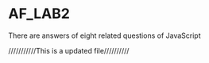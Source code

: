 # AF_LAB2
There are answers of eight related questions of JavaScript

///////////This is a updated file//////////